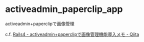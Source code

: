 # activeadmin_paperclip_app
activeadmin+paperclipで画像管理

c.f. [Rails4 - activeadmin+paperclipで画像管理機能導入メモ - Qiita](http://qiita.com/beta_chelsea/items/2c52c6082c1a52c7649b)

